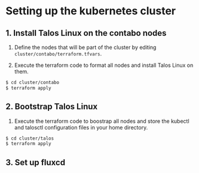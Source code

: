 # Setting up the kubernetes cluster

## 1. Install Talos Linux on the contabo nodes

1. Define the nodes that will be part of the cluster by editing `cluster/contabo/terraform.tfvars`.

1. Execute the terraform code to format all nodes and install Talos Linux on them.

```bash
$ cd cluster/contabo
$ terraform apply
```

## 2. Bootstrap Talos Linux

1. Execute the terraform code to boostrap all nodes and store the kubectl and talosctl configuration files in your home directory.

```bash
$ cd cluster/talos
$ terraform apply
```

## 3. Set up fluxcd
